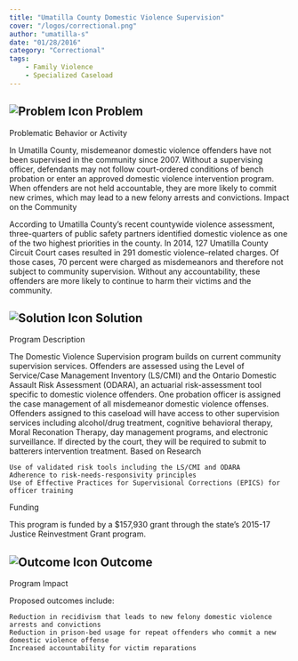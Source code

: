 ```yaml
---
title: "Umatilla County Domestic Violence Supervision"
cover: "/logos/correctional.png"
author: "umatilla-s"
date: "01/28/2016"
category: "Correctional"
tags:
    - Family Violence
    - Specialized Caseload 
---
```


## ![Problem Icon](https://github.com/google/material-design-icons/raw/master/alert/1x_web/ic_error_outline_black_48dp.png "Problem") Problem

Problematic Behavior or Activity

In Umatilla County, misdemeanor domestic violence offenders have not been supervised in the community since 2007. Without a supervising officer, defendants may not follow court-ordered conditions of bench probation or enter an approved domestic violence intervention program. When offenders are not held accountable, they are more likely to commit new crimes, which may lead to a new felony arrests and convictions.
Impact on the Community

According to Umatilla County’s recent countywide violence assessment, three-quarters of public safety partners identified domestic violence as one of the two highest priorities in the county. In 2014, 127 Umatilla County Circuit Court cases resulted in 291 domestic violence–related charges. Of those cases, 70 percent were charged as misdemeanors and therefore not subject to community supervision. Without any accountability, these offenders are more likely to continue to harm their victims and the community.

## ![Solution Icon](https://github.com/google/material-design-icons/raw/master/action/1x_web/ic_lightbulb_outline_black_48dp.png "Solution") Solution

Program Description

The Domestic Violence Supervision program builds on current community supervision services. Offenders are assessed using the Level of Service/Case Management Inventory (LS/CMI) and the Ontario Domestic Assault Risk Assessment (ODARA), an actuarial risk-assessment tool specific to domestic violence offenders. One probation officer is assigned the case management of all misdemeanor domestic violence offenses. Offenders assigned to this caseload will have access to other supervision services including alcohol/drug treatment, cognitive behavioral therapy, Moral Reconation Therapy, day management programs, and electronic surveillance. If directed by the court, they will be required to submit to batterers intervention treatment.
Based on Research

    Use of validated risk tools including the LS/CMI and ODARA
    Adherence to risk-needs-responsivity principles
    Use of Effective Practices for Supervisional Corrections (EPICS) for officer training

Funding

This program is funded by a $157,930 grant through the state’s 2015-17 Justice Reinvestment Grant program.

## ![Outcome Icon](https://github.com/google/material-design-icons/raw/master/action/1x_web/ic_view_list_black_48dp.png "Outcome") Outcome

Program Impact

Proposed outcomes include:

    Reduction in recidivism that leads to new felony domestic violence arrests and convictions
    Reduction in prison-bed usage for repeat offenders who commit a new domestic violence offense
    Increased accountability for victim reparations

